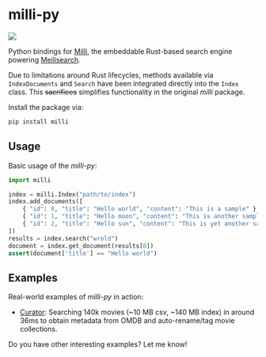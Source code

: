 # milli-py

[![](https://img.shields.io/pypi/v/milli.svg)](https://pypi.python.org/pypi/milli)

Python bindings for [Milli](https://github.com/meilisearch/meilisearch/tree/main/milli), the embeddable Rust-based search engine powering [Meilisearch](https://www.meilisearch.com/).

Due to limitations around Rust lifecycles, methods available via `IndexDocuments` and `Search` have been integrated directly into the `Index` class. This ~~sacrifices~~ simplifies functionality in the original *milli* package.

Install the package via:

```sh
pip install milli
```

## Usage

Basic usage of the *milli-py*:

```py
import milli

index = milli.Index("path/to/index")
index.add_documents([
    { "id": 0, "title": "Hello world", "content": "This is a sample" },
    { "id": 1, "title": "Hello moon", "content": "This is another sample" },
    { "id": 2, "title": "Hello sun", "content": "This is yet another sample" },
])
results = index.search("wrold")
document = index.get_document(results[0])
assert(document['title'] == "Hello world")
```

## Examples

Real-world examples of *milli-py* in action:

- [Curator](https://github.com/AlexAltea/curator/blob/master/curator/databases/omdb.py#L9): Searching 140k movies (~10 MB csv, ~140 MB index) in around 36ms to obtain metadata from OMDB and auto-rename/tag movie collections.

Do you have other interesting examples? Let me know!

